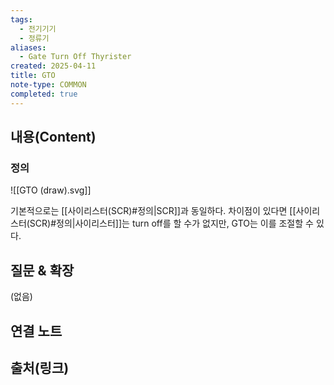 ```yaml
---
tags:
  - 전기기기
  - 정류기
aliases:
  - Gate Turn Off Thyrister
created: 2025-04-11
title: GTO
note-type: COMMON
completed: true
---
```


## 내용(Content)

### 정의

![[GTO (draw).svg]]

기본적으로는 [[사이리스터(SCR)#정의|SCR]]과 동일하다. 차이점이 있다면 [[사이리스터(SCR)#정의|사이리스터]]는 turn off를 할 수가 없지만, GTO는 이를 조절할 수 있다.


## 질문 & 확장

(없음)

## 연결 노트

## 출처(링크)

